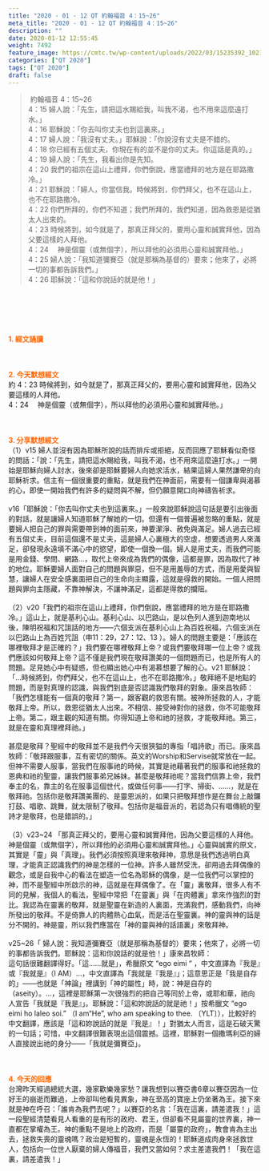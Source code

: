 ```yaml
---
title: "2020 - 01 - 12 QT 約翰福音 4：15~26"
meta_title: "2020 - 01 - 12 QT 約翰福音 4：15~26"
description: ""
date: 2020-01-12 12:55:45
weight: 7492
feature_image: https://cmtc.tw/wp-content/uploads/2022/03/15235392_10211799862337740_180693556567566654_o-1.webp
categories: ["QT 2020"]
tags: ["QT 2020"]
draft: false
---
```


<blockquote> 約翰福音 4：15~26<br />
4：15 婦人說：「先生，請把這水賜給我，叫我不渴，也不用來這麼遠打水。」<br />
4：16 耶穌說：「你去叫你丈夫也到這裏來。」<br />
4：17 婦人說：「我沒有丈夫。」耶穌說：「你說沒有丈夫是不錯的。<br />
4：18 你已經有五個丈夫，你現在有的並不是你的丈夫。你這話是真的。」<br />
4：19 婦人說：「先生，我看出你是先知。<br />
4：20 我們的祖宗在這山上禮拜，你們倒說，應當禮拜的地方是在耶路撒冷。」<br />
4：21 耶穌說：「婦人，你當信我。時候將到，你們拜父，也不在這山上，也不在耶路撒冷。<br />
4：22 你們所拜的，你們不知道；我們所拜的，我們知道，因為救恩是從猶太人出來的。<br />
4：23 時候將到，如今就是了，那真正拜父的，要用心靈和誠實拜他，因為父要這樣的人拜他。<br />
4：24 　神是個靈（或無個字），所以拜他的必須用心靈和誠實拜他。」<br />
4：25 婦人說：「我知道彌賽亞（就是那稱為基督的）要來；他來了，必將一切的事都告訴我們。」<br />
4：26 耶穌說：「這和你說話的就是他！」</blockquote><br />
&nbsp;<br />
<br />
&nbsp;<br />
<br />
<span style="color: #ff6600;"><strong>1. </strong><strong>經文誦讀</strong></span><br />
<br />
<span style="color: #ff6600;"><strong> </strong></span><br />
<br />
<span style="color: #ff6600;"><strong>2. 今天默想</strong><strong>經文<br />
</strong></span>約 4：23 時候將到，如今就是了，那真正拜父的，要用心靈和誠實拜他，因為父要這樣的人拜他。<br />
4：24 　神是個靈（或無個字），所以拜他的必須用心靈和誠實拜他。」<br />
<br />
&nbsp;<br />
<br />
<span style="color: #ff6600;"><strong>3. 分享默想經文<br />
</strong></span>（1）v15 婦人並沒有因為耶穌所說的話而排斥或拒絕，反而回應了耶穌看似奇怪的問話：「說：「先生，請把這水賜給我，叫我不渴，也不用來這麼遠打水。」一開始是耶穌向婦人討水，後來卻是耶穌要婦人向她求活水，結果這婦人果然謙卑的向耶穌祈求。信主有一個很重要的重點，就是我們在神面前，需要有一個謙卑與渴慕的心，即使一開始我們有許多的疑問與不解，但仍願意開口向神禱告祈求。<br />
<br />
v16「耶穌說：「你去叫你丈夫也到這裏來。」一般來說耶穌說這句話是要引出後面的對話，就是讓婦人知道耶穌了解她的一切。但還有一個普遍被忽略的重點，就是要婦人把自己的罪與需要帶到神的面前來，神要潔淨、赦免與滿足。婦人過去已經有五個丈夫，目前這個還不是丈夫，這是婦人心裏極大的空虛，想要透過男人來滿足，卻發現永遠填不滿心中的慾望，即使一個換一個。婦人是用丈夫，而我們可能是用金錢、學問、網路…，取代上帝來成為我們的偶像，這都是罪，因為取代了神的地位。耶穌要婦人面對自己的問題與罪惡，但不是用羞辱的方式，而是用愛與智慧，讓婦人在安全感裏面把自己的生命向主顯露，這就是得救的開始。一個人把問題與罪向主隱藏，不靠神解決，不讓神滿足，這都是得救的攔阻。<br />
<br />
（2）v20「我們的祖宗在這山上禮拜，你們倒說，應當禮拜的地方是在耶路撒冷。」這山上，就是基利心山。基利心山、以巴路山，是以色列人進到迦南地以後，陳明祝福和咒詛話的地方——六個支派在基利心山上為百姓祝福，六個支派在以巴路山上為百姓咒詛（申11：29，27：12、13 ）。婦人的問題主要是：「應該在哪裡敬拜才是正確的？」我們要在哪裡敬拜上帝？或我們要敬拜哪一位上帝？或我們應該如何敬拜上帝？這不僅是我們現在敬拜讚美的一個問題而已，也是所有人的問題。足見她心中有疑惑，但也顯出她心中有渴慕想要了解的心。v21 耶穌說：「…時候將到，你們拜父，也不在這山上，也不在耶路撒冷。」敬拜絕不是地點的問題，而是對真理的認識，與我們到底是否認識我們敬拜的對象。康來昌牧師：「我們怎樣能有一個真的敬拜？第一，跟客觀的救恩有關。被神所拯救的人，才能敬拜上帝。所以，救恩從猶太人出來。不相信、接受神對你的拯救，你不可能敬拜上帝。第二，跟主觀的知道有關。你得知道上帝和祂的拯救，才能敬拜祂。第三，就是在靈和真理裡拜祂。」<br />
<br />
甚麼是敬拜？聖經中的敬拜並不是我們今天很狹獈的專指「唱詩歌」而已。康來昌牧師：「敬拜跟服事，互有密切的關係。英文的Worship和Servise就常放在一起。但神不需要人服事，當我們在服事祂的時候，其實是祂藉著我們的服事和祂拯救的恩典和祂的聖靈，讓我們服事弟兄姊妹。甚麼是敬拜祂呢？當我們信靠上帝，我們奉主的名，靠主的名在服事這個世代，或做任何事——打字、掃街、……，就是在敬拜祂。包括你是敬拜讚美團的、是靈恩派的，如果只把敬拜想作是在舞台上敲鑼打鼓、唱歌、跳舞，就太限制了敬拜。包括你是福音派的，若認為只有唱傳統的聖詩才是敬拜，也是錯誤的。」<br />
<br />
（3）v23~24 「那真正拜父的，要用心靈和誠實拜他，因為父要這樣的人拜他。神是個靈（或無個字），所以拜他的必須用心靈和誠實拜他。」心靈與誠實的原文，其實是「靈」與「真理」。我們必須按照真理來敬拜神，意思是我們透過明白真理，才能真正認識我們的神是怎樣的一位神。許多人雖然受洗，卻用過去拜偶像的觀念，或是自我中心的看法在塑造一位名為耶穌的偶像，是一位我們可以掌控的神，而不是聖經中所啟示的神，這就是在拜偶像了。在「靈」裏敬拜，很多人有不同的見解，我個人的看法，聖經中常把「在靈裏」與「在肉體裏」拿來作強烈的對比。我認為在靈裏的敬拜，就是聖靈在新造的人裏面，充滿我們，感動我們，向神所發出的敬拜。不是倚靠人的肉體熱心血氣，而是活在聖靈裏。神的靈與神的話是分不開的。神是靈，所以我們應當在「神的靈與神的話語裏」來敬拜神。<br />
<br />
v25~26「 婦人說：我知道彌賽亞（就是那稱為基督的）要來；他來了，必將一切的事都告訴我們。耶穌說：這和你說話的就是他！」康來昌牧師：<br />
這句話很難翻譯得好。「這……就是」，希臘原文 “ego eimi “ ，中文直譯為『我是』或『我就是』（I AM）…，中文直譯為「我就是『我是』」；這意思正是「我是自存的」——也就是「神論」裡講到「神的屬性」時，說：神是自存的（aseity）。…，這裡是耶穌第一次很強烈的把自己等同於上帝，或耶和華，祂向人宣告「我就是『我是』」。耶穌說：「這和妳說話的就是祂！」按希臘文 “ego eimi ho laleo soi.” （I am“He”, who am speaking to thee. 〔YLT〕），比較好的中文翻譯，應該是「這和妳說話的就是『我是』！」對猶太人而言，這是石破天驚的一句話；可惜，中文翻譯很難表現出這個震撼。這裡，耶穌對一個撒瑪利亞的婦人直接說出祂的身分——「我就是彌賽亞」。<br />
<br />
&nbsp;<br />
<br />
<span style="color: #ff6600;"><strong>4. 今天的回應<br />
</strong></span>台灣昨天經過總統大選，幾家歡樂幾家愁？讓我想到以賽亞書6章以賽亞因為一位好王的崩逝而難過，上帝卻叫他看見異象，神在至高的寶座上仍坐著為王。接下來就是神在呼召：「誰肯為我們去呢？」以賽亞的名言：「我在這裏，請差遣我！」這一段聖經清楚看見人看重的是有形的政府、君王，但卻看不見屬靈的世界裏，神一直都在掌權為王。神的重點不是地上的政府，而是「屬靈的政府」，教會肯為主出去，拯救失喪的靈魂嗎？政治是短暫的，靈魂是永恆的！耶穌道成肉身來拯救世人，包括向一位世人厭棄的婦人傳福音，我們又當如何？求主差遣我們！「我在這裏，請差遣我！」
        
